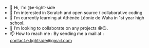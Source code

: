 - 👋 Hi, I’m @e-light-side
- 👀 I’m interested in Scratch and open source / collaborative coding.
- 🌱 I’m currently learning at Athénée Léonie de Waha in 1st year high school.
- 💞️ I’m looking to collaborate on any projects 😁😉.
- 📫 How to reach me : By sending me a mail at : contact.e.lightside@gmail.com

<!---
e-light-side/e-light-side is a ✨ special ✨ repository because its `README.md` (this file) appears on your GitHub profile.
You can click the Preview link to take a look at your changes.
--->
